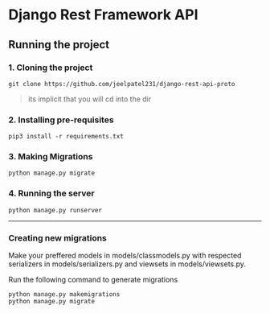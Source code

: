 # Django Rest Framework API

## Running the project

### 1. Cloning the project
```
git clone https://github.com/jeelpatel231/django-rest-api-proto
```
> its implicit that you will cd into the dir


### 2. Installing pre-requisites
```
pip3 install -r requirements.txt
```

### 3. Making Migrations
```
python manage.py migrate
```

### 4. Running the server
```
python manage.py runserver
```
_______

### Creating new migrations
Make your preffered models in models/classmodels.py
with respected serializers in models/serializers.py
and viewsets in models/viewsets.py.

Run the following command to generate migrations
```
python manage.py makemigrations
python manage.py migrate
```